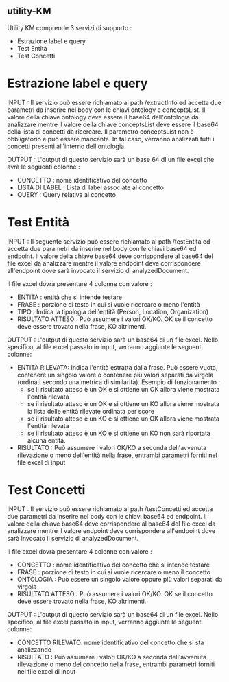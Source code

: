 ## utility-KM

Utility KM comprende 3 servizi di supporto : 

* Estrazione label e query
* Test Entità
* Test Concetti

# Estrazione label e query

INPUT : Il servizio può essere richiamato al path /extractInfo ed accetta due parametri da inserire nel body con le chiavi ontology e conceptsList. Il valore della chiave ontology deve essere il base64 dell'ontologia da analizzare mentre il valore della chiave conceptsList deve essere il base64 della lista di concetti da ricercare. Il parametro conceptsList non è obbligatorio e può essere mancante. In tal caso, verranno analizzati tutti i concetti presenti all'interno dell'ontologia. 

OUTPUT : L'output di questo servizio sarà un base 64 di un file excel che avrà le seguenti colonne :

- CONCETTO : nome identificativo del concetto
- LISTA DI LABEL : Lista di label associate al concetto
- QUERY : Query relativa al concetto

# Test Entità

INPUT : Il seguente servizio può essere richiamato al path /testEntita ed accetta due parametri da inserire nel body con le chiavi base64 ed endpoint. Il valore della chiave base64 deve corrispondere al base64 del file excel da analizzare mentre il valore endpoint deve corrispondere all'endpoint dove sarà invocato il servizio di analyzedDocument. 


Il file excel dovrà presentare 4 colonne con valore : 

- ENTITA : entità che si intende testare
- FRASE : porzione di testo in cui si vuole ricercare o meno l'entità
- TIPO : Indica la tipologia dell'entità (Person, Location, Organization)
- RISULTATO ATTESO : Può assumere i valori OK/KO. OK se il concetto deve essere trovato nella frase, KO altrimenti. 

OUTPUT : L'output di questo servizio sarà un base64 di un file excel. Nello specifico, al file excel passato in input, verranno aggiunte le seguenti colonne:

- ENTITA RILEVATA: Indica l'entità estratta dalla frase. Può essere vuota, contenere un singolo valore o contenere più valori separati da virgola (ordinati secondo una metrica di similarità). Esempio di funzionamento : 
	- se il risultato atteso è un OK e si ottiene un OK allora viene mostrata l'entità rilevata
	- se il risultato atteso è un OK e si ottiene un KO allora viene mostrata la lista delle entità rilevate ordinata per score
	- se il risultato atteso è un KO e si ottiene un OK allora viene mostrata l'entità rilevata
	- se il risultato atteso è un KO e si ottiene un KO non sarà riportata alcuna entità.
- RISULTATO : Può assumere i valori OK/KO a seconda dell'avvenuta rilevazione o meno dell'entità nella frase, entrambi parametri forniti nel file excel di input

# Test Concetti

INPUT : Il servizio può essere richiamato al path /testConcetti ed accetta due parametri da inserire nel body con le chiavi base64 ed endpoint. Il valore della chiave base64 deve corrispondere al base64 del file excel da analizzare mentre il valore endpoint deve corrispondere all'endpoint dove sarà invocato il servizio di analyzedDocument.

Il file excel dovrà presentare 4 colonne con valore :

- CONCETTO : nome identificativo del concetto che si intende testare
- FRASE : porzione di testo in cui si vuole ricercare o meno il concetto
- ONTOLOGIA : Può essere un singolo valore oppure più valori separati da virgola
- RISULTATO ATTESO : Può assumere i valori OK/KO. OK se il concetto deve essere trovato nella frase, KO altrimenti.

OUTPUT : L'output di questo servizio sarà un base64 di un file excel. Nello specifico, al file excel passato in input, verranno aggiunte le seguenti colonne:

- CONCETTO RILEVATO: nome identificativo del concetto che si sta analizzando
- RISULTATO : Può assumere i valori OK/KO a seconda dell'avvenuta rilevazione o meno del concetto nella frase, entrambi parametri forniti nel file excel di input
